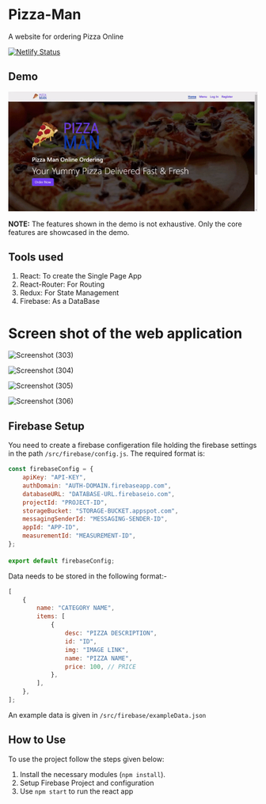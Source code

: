 # Pizza-Man

A website for ordering Pizza Online

[![Netlify Status](https://api.netlify.com/api/v1/badges/2bba3c69-b525-44c9-b4ac-7883b15745b3/deploy-status)](https://app.netlify.com/sites/gaurav-pizza/deploys)

## Demo

<div align="center">
    <img src="./readme_img/demo.gif" style="width: 640px" />
</div>

**NOTE:** The features shown in the demo is not exhaustive. Only the core features are showcased in the demo.

## Tools used

1. React: To create the Single Page App
2. React-Router: For Routing
3. Redux: For State Management
4. Firebase: As a DataBase


# Screen shot of the web application


![Screenshot (303)](https://user-images.githubusercontent.com/103983412/233249368-a9d03918-195e-4486-b1a1-fb41c31dda2d.png)





![Screenshot (304)](https://user-images.githubusercontent.com/103983412/233249388-8eb1a66a-5042-49da-9e0f-9b8b476373cf.png)



![Screenshot (305)](https://user-images.githubusercontent.com/103983412/233249485-4a1fca7e-affb-4596-bd34-22a6b6e4799c.png)






![Screenshot (306)](https://user-images.githubusercontent.com/103983412/233249533-1bf9e42e-90fe-46c2-bb1d-6dc44a126332.png)

## Firebase Setup

You need to create a firebase configeration file holding the firebase settings in the path `/src/firebase/config.js`. The required format is:

```javascript
const firebaseConfig = {
	apiKey: "API-KEY",
	authDomain: "AUTH-DOMAIN.firebaseapp.com",
	databaseURL: "DATABASE-URL.firebaseio.com",
	projectId: "PROJECT-ID",
	storageBucket: "STORAGE-BUCKET.appspot.com",
	messagingSenderId: "MESSAGING-SENDER-ID",
	appId: "APP-ID",
	measurementId: "MEASUREMENT-ID",
};

export default firebaseConfig;
```

Data needs to be stored in the following format:-

```javascript
[
	{
		name: "CATEGORY NAME",
		items: [
			{
				desc: "PIZZA DESCRIPTION",
				id: "ID",
				img: "IMAGE LINK",
				name: "PIZZA NAME",
				price: 100, // PRICE
			},
		],
	},
];
```

An example data is given in `/src/firebase/exampleData.json`

## How to Use

To use the project follow the steps given below:

1. Install the necessary modules (`npm install`).
2. Setup Firebase Project and configuration
3. Use `npm start` to run the react app
